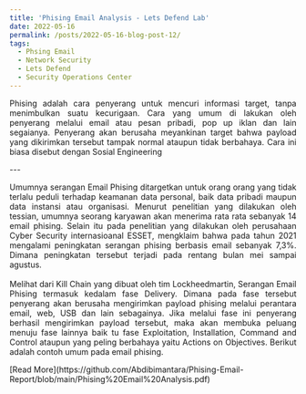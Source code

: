 ```yaml
---
title: 'Phising Email Analysis - Lets Defend Lab'
date: 2022-05-16
permalink: /posts/2022-05-16-blog-post-12/
tags:
  - Phsing Email
  - Network Security
  - Lets Defend
  - Security Operations Center
---
```

<p style="text-align: justify;">
    Phising adalah cara penyerang untuk mencuri informasi target, tanpa menimbulkan suatu kecurigaan. Cara yang umum di lakukan oleh penyerang melalui email atau pesan pribadi, pop up iklan dan lain segaianya. Penyerang akan berusaha meyankinan target bahwa payload yang dikirimkan tersebut tampak normal ataupun tidak berbahaya. Cara ini biasa disebut dengan Sosial Engineering
</p>
---

<p style="text-align: justify;">
    Umumnya serangan Email Phising ditargetkan untuk orang orang yang tidak terlalu peduli terhadap keamanan data personal, baik data pribadi maupun data instansi atau organisasi. Menurut penelitian yang dilakukan oleh tessian, umumnya seorang karyawan akan menerima rata rata sebanyak 14 email phising. Selain itu pada penelitian yang dilakukan oleh perusahaan Cyber Security internasioanal ESSET, mengklaim bahwa pada tahun 2021 mengalami peningkatan serangan phising berbasis email sebanyak 7,3%. Dimana peningkatan tersebut terjadi pada rentang bulan mei sampai agustus.
    <br><br>
    Melihat dari Kill Chain yang dibuat oleh tim Lockheedmartin, Serangan Email Phising termasuk kedalam fase Delivery. Dimana pada fase tersebut penyerang akan berusaha mengirimkan payload phising melalui perantara email, web, USB dan lain sebagainya. Jika melalui fase ini penyerang berhasil mengirimkan payload tersebut, maka akan membuka peluang menuju fase lainnya baik tu fase Exploitation, Installation, Command and Control ataupun yang peling berbahaya yaitu Actions on Objectives. Berikut adalah contoh umum pada email phising.
</p>
[Read More](https://github.com/Abdibimantara/Phising-Email-Report/blob/main/Phising%20Email%20Analysis.pdf)